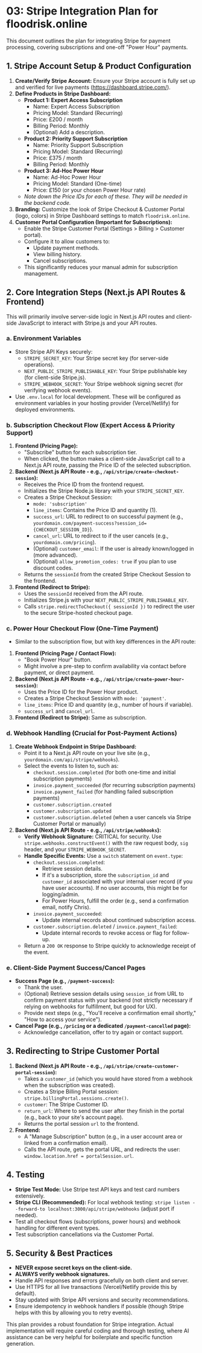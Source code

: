 # 03: Stripe Integration Plan for floodrisk.online

This document outlines the plan for integrating Stripe for payment processing, covering subscriptions and one-off "Power Hour" payments.

## 1. Stripe Account Setup & Product Configuration

1.  **Create/Verify Stripe Account:** Ensure your Stripe account is fully set up and verified for live payments (https://dashboard.stripe.com/).
2.  **Define Products in Stripe Dashboard:**
    *   **Product 1: Expert Access Subscription**
        *   Name: Expert Access Subscription
        *   Pricing Model: Standard (Recurring)
        *   Price: £200 / month
        *   Billing Period: Monthly
        *   (Optional) Add a description.
    *   **Product 2: Priority Support Subscription**
        *   Name: Priority Support Subscription
        *   Pricing Model: Standard (Recurring)
        *   Price: £375 / month
        *   Billing Period: Monthly
    *   **Product 3: Ad-Hoc Power Hour**
        *   Name: Ad-Hoc Power Hour
        *   Pricing Model: Standard (One-time)
        *   Price: £150 (or your chosen Power Hour rate)
    *   *Note down the Price IDs for each of these. They will be needed in the backend code.*
3.  **Branding:** Customize the look of Stripe Checkout & Customer Portal (logo, colors) in Stripe Dashboard settings to match `floodrisk.online`.
4.  **Customer Portal Configuration (Important for Subscriptions):**
    *   Enable the Stripe Customer Portal (Settings > Billing > Customer portal).
    *   Configure it to allow customers to:
        *   Update payment methods.
        *   View billing history.
        *   Cancel subscriptions.
    *   This significantly reduces your manual admin for subscription management.

## 2. Core Integration Steps (Next.js API Routes & Frontend)

This will primarily involve server-side logic in Next.js API routes and client-side JavaScript to interact with Stripe.js and your API routes.

### a. Environment Variables

*   Store Stripe API Keys securely:
    *   `STRIPE_SECRET_KEY`: Your Stripe secret key (for server-side operations).
    *   `NEXT_PUBLIC_STRIPE_PUBLISHABLE_KEY`: Your Stripe publishable key (for client-side Stripe.js).
    *   `STRIPE_WEBHOOK_SECRET`: Your Stripe webhook signing secret (for verifying webhook events).
*   Use `.env.local` for local development. These will be configured as environment variables in your hosting provider (Vercel/Netlify) for deployed environments.

### b. Subscription Checkout Flow (Expert Access & Priority Support)

1.  **Frontend (Pricing Page):**
    *   "Subscribe" button for each subscription tier.
    *   When clicked, the button makes a client-side JavaScript call to a Next.js API route, passing the Price ID of the selected subscription.
2.  **Backend (Next.js API Route - e.g., `/api/stripe/create-checkout-session`):**
    *   Receives the Price ID from the frontend request.
    *   Initializes the Stripe Node.js library with your `STRIPE_SECRET_KEY`.
    *   Creates a Stripe Checkout Session:
        *   `mode: 'subscription'`
        *   `line_items`: Contains the Price ID and quantity (1).
        *   `success_url`: URL to redirect to on successful payment (e.g., `yourdomain.com/payment-success?session_id={CHECKOUT_SESSION_ID}`).
        *   `cancel_url`: URL to redirect to if the user cancels (e.g., `yourdomain.com/pricing`).
        *   (Optional) `customer_email`: If the user is already known/logged in (more advanced).
        *   (Optional) `allow_promotion_codes: true` if you plan to use discount codes.
    *   Returns the `sessionId` from the created Stripe Checkout Session to the frontend.
3.  **Frontend (Redirect to Stripe):**
    *   Uses the `sessionId` received from the API route.
    *   Initializes Stripe.js with your `NEXT_PUBLIC_STRIPE_PUBLISHABLE_KEY`.
    *   Calls `stripe.redirectToCheckout({ sessionId })` to redirect the user to the secure Stripe-hosted checkout page.

### c. Power Hour Checkout Flow (One-Time Payment)

*   Similar to the subscription flow, but with key differences in the API route:
1.  **Frontend (Pricing Page / Contact Flow):**
    *   "Book Power Hour" button.
    *   Might involve a pre-step to confirm availability via contact before payment, or direct payment.
2.  **Backend (Next.js API Route - e.g., `/api/stripe/create-power-hour-session`):**
    *   Uses the Price ID for the Power Hour product.
    *   Creates a Stripe Checkout Session with `mode: 'payment'`.
    *   `line_items`: Price ID and quantity (e.g., number of hours if variable).
    *   `success_url` and `cancel_url`.
3.  **Frontend (Redirect to Stripe):** Same as subscription.

### d. Webhook Handling (Crucial for Post-Payment Actions)

1.  **Create Webhook Endpoint in Stripe Dashboard:**
    *   Point it to a Next.js API route on your live site (e.g., `yourdomain.com/api/stripe/webhooks`).
    *   Select the events to listen to, such as:
        *   `checkout.session.completed` (for both one-time and initial subscription payments)
        *   `invoice.payment_succeeded` (for recurring subscription payments)
        *   `invoice.payment_failed` (for handling failed subscription payments)
        *   `customer.subscription.created`
        *   `customer.subscription.updated`
        *   `customer.subscription.deleted` (when a user cancels via Stripe Customer Portal or manually)
2.  **Backend (Next.js API Route - e.g., `/api/stripe/webhooks`):**
    *   **Verify Webhook Signature:** CRITICAL for security. Use `stripe.webhooks.constructEvent()` with the raw request body, `sig` header, and your `STRIPE_WEBHOOK_SECRET`.
    *   **Handle Specific Events:** Use a `switch` statement on `event.type`:
        *   `checkout.session.completed`:
            *   Retrieve session details.
            *   If it's a subscription, store the `subscription_id` and `customer_id` associated with your internal user record (if you have user accounts). If no user accounts, this might be for logging/admin.
            *   For Power Hours, fulfill the order (e.g., send a confirmation email, notify Chris).
        *   `invoice.payment_succeeded`:
            *   Update internal records about continued subscription access.
        *   `customer.subscription.deleted` / `invoice.payment_failed`:
            *   Update internal records to revoke access or flag for follow-up.
    *   Return a `200 OK` response to Stripe quickly to acknowledge receipt of the event.

### e. Client-Side Payment Success/Cancel Pages

*   **Success Page (e.g., `/payment-success`):**
    *   Thank the user.
    *   (Optional) Retrieve session details using `session_id` from URL to confirm payment status with your backend (not strictly necessary if relying on webhooks for fulfillment, but good for UX).
    *   Provide next steps (e.g., "You'll receive a confirmation email shortly," "How to access your service").
*   **Cancel Page (e.g., `/pricing` or a dedicated `/payment-cancelled` page):**
    *   Acknowledge cancellation, offer to try again or contact support.

## 3. Redirecting to Stripe Customer Portal

1.  **Backend (Next.js API Route - e.g., `/api/stripe/create-customer-portal-session`):**
    *   Takes a `customer_id` (which you would have stored from a webhook when the subscription was created).
    *   Creates a Stripe Billing Portal session: `stripe.billingPortal.sessions.create()`.
    *   `customer`: The Stripe Customer ID.
    *   `return_url`: Where to send the user after they finish in the portal (e.g., back to your site's account page).
    *   Returns the portal session `url` to the frontend.
2.  **Frontend:**
    *   A "Manage Subscription" button (e.g., in a user account area or linked from a confirmation email).
    *   Calls the API route, gets the portal URL, and redirects the user: `window.location.href = portalSession.url`.

## 4. Testing

*   **Stripe Test Mode:** Use Stripe test API keys and test card numbers extensively.
*   **Stripe CLI (Recommended):** For local webhook testing: `stripe listen --forward-to localhost:3000/api/stripe/webhooks` (adjust port if needed).
*   Test all checkout flows (subscriptions, power hours) and webhook handling for different event types.
*   Test subscription cancellations via the Customer Portal.

## 5. Security & Best Practices

*   **NEVER expose secret keys on the client-side.**
*   **ALWAYS verify webhook signatures.**
*   Handle API responses and errors gracefully on both client and server.
*   Use HTTPS for all live transactions (Vercel/Netlify provide this by default).
*   Stay updated with Stripe API versions and security recommendations.
*   Ensure idempotency in webhook handlers if possible (though Stripe helps with this by allowing you to retry events).

This plan provides a robust foundation for Stripe integration. Actual implementation will require careful coding and thorough testing, where AI assistance can be very helpful for boilerplate and specific function generation. 